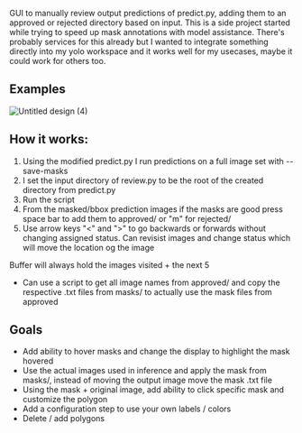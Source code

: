 GUI to manually review output predictions of predict.py, adding them to an approved or rejected directory based on input. 
This is a side project started while trying to speed up mask annotations with model assistance. There's probably services for this already but I wanted to integrate something directly into my yolo workspace and it works well for my usecases, maybe it could work for others too.


## Examples
![Untitled design (4)](https://github.com/user-attachments/assets/8227915d-28c7-42aa-8cc7-4154e1fb0ef0)


## How it works:
1. Using the modified predict.py I run predictions on a full image set with --save-masks
2. I set the input directory of review.py to be the root of the created directory from predict.py
3. Run the script
4. From the masked/bbox prediction images if the masks are good press space bar to add them to approved/ or "m" for rejected/
5. Use arrow keys "<" and ">" to go backwards or forwards without changing assigned status. Can revisist images and change status which will move the location og the image

Buffer will always hold the images visited + the next 5

- Can use a script to get all image names from approved/ and copy the respective .txt files from masks/ to actually use the mask files from approved

## Goals
- Add ability to hover masks and change the display to highlight the mask hovered
- Use the actual images used in inference and apply the mask from masks/, instead of moving the output image move the mask .txt file
- Using the mask + original image, add ability to click specific mask and customize the polygon
- Add a configuration step to use your own labels / colors
- Delete / add polygons



